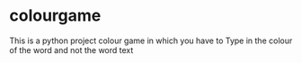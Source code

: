 # colourgame
This is a python project colour game in which you have to Type in the colour of the word and not the word text

